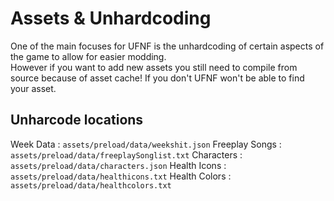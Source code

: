 # Assets & Unhardcoding
One of the main focuses for UFNF is the unhardcoding of certain aspects of the game to allow for easier modding.<br>
However if you want to add new assets you still need to compile from source because of asset cache! If you don't UFNF won't be able to find your asset.

## Unharcode locations
Week Data : ``assets/preload/data/weekshit.json``
Freeplay Songs : ``assets/preload/data/freeplaySonglist.txt``
Characters : ``assets/preload/data/characters.json``
Health Icons : ``assets/preload/data/healthicons.txt``
Health Colors : ``assets/preload/data/healthcolors.txt``
